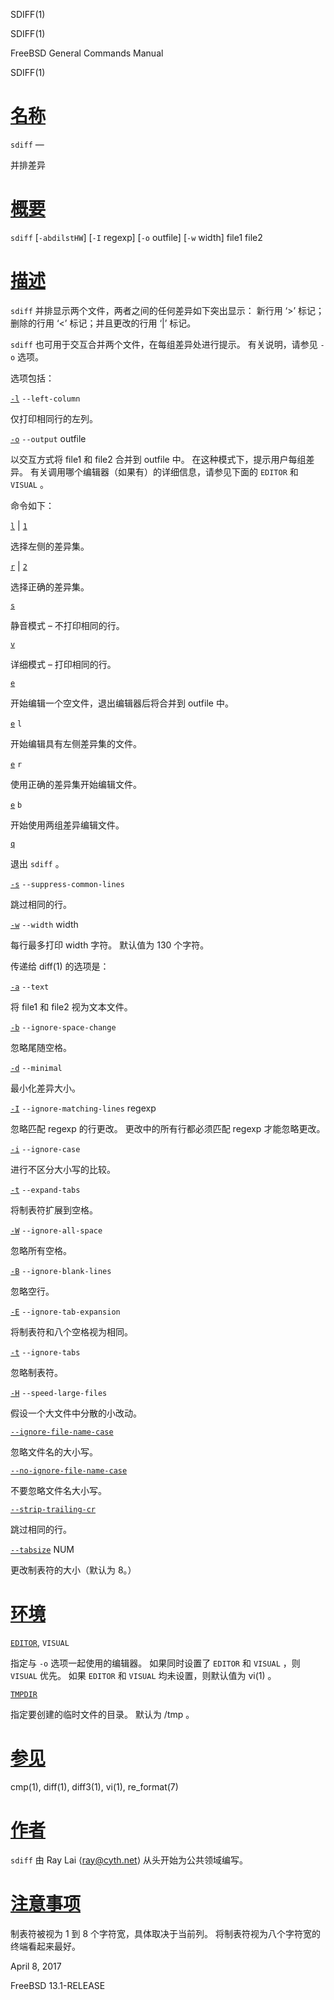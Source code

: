   SDIFF(1)  

SDIFF(1)

FreeBSD General Commands Manual

SDIFF(1)

[名称](#__u540D___u79F0_)
=======================

`sdiff` —

并排差异

[概要](#__u6982___u8981_)
=======================

`sdiff` \[`-abdilstHW`\] \[`-I` regexp\] \[`-o` outfile\] \[`-w` width\] file1 file2

[描述](#__u63CF___u8FF0_)
=======================

`sdiff` 并排显示两个文件，两者之间的任何差异如下突出显示： 新行用 ‘>’ 标记；删除的行用 ‘<’ 标记；并且更改的行用 ‘|’ 标记。

`sdiff` 也可用于交互合并两个文件，在每组差异处进行提示。 有关说明，请参见 `-o` 选项。

选项包括：

[`-l`](#l) `--left-column`

仅打印相同行的左列。

[`-o`](#o) `--output` outfile

以交互方式将 file1 和 file2 合并到 outfile 中。 在这种模式下，提示用户每组差异。 有关调用哪个编辑器（如果有）的详细信息，请参见下面的 `EDITOR` 和 `VISUAL` 。

命令如下：

[`l`](#l_2) | [`1`](#1)

选择左侧的差异集。

[`r`](#r) | [`2`](#2)

选择正确的差异集。

[`s`](#s)

静音模式 – 不打印相同的行。

[`v`](#v)

详细模式 – 打印相同的行。

[`e`](#e)

开始编辑一个空文件，退出编辑器后将合并到 outfile 中。

[`e`](#e_2) `l`

开始编辑具有左侧差异集的文件。

[`e`](#e_3) `r`

使用正确的差异集开始编辑文件。

[`e`](#e_4) `b`

开始使用两组差异编辑文件。

[`q`](#q)

退出 `sdiff` 。

[`-s`](#s_2) `--suppress-common-lines`

跳过相同的行。

[`-w`](#w) `--width` width

每行最多打印 width 字符。 默认值为 130 个字符。

传递给 diff(1) 的选项是：

[`-a`](#a) `--text`

将 file1 和 file2 视为文本文件。

[`-b`](#b) `--ignore-space-change`

忽略尾随空格。

[`-d`](#d) `--minimal`

最小化差异大小。

[`-I`](#I) `--ignore-matching-lines` regexp

忽略匹配 regexp 的行更改。 更改中的所有行都必须匹配 regexp 才能忽略更改。

[`-i`](#i) `--ignore-case`

进行不区分大小写的比较。

[`-t`](#t) `--expand-tabs`

将制表符扩展到空格。

[`-W`](#W) `--ignore-all-space`

忽略所有空格。

[`-B`](#B) `--ignore-blank-lines`

忽略空行。

[`-E`](#E) `--ignore-tab-expansion`

将制表符和八个空格视为相同。

[`-t`](#t_2) `--ignore-tabs`

忽略制表符。

[`-H`](#H) `--speed-large-files`

假设一个大文件中分散的小改动。

[`--ignore-file-name-case`](#-ignore-file-name-case)

忽略文件名的大小写。

[`--no-ignore-file-name-case`](#-no-ignore-file-name-case)

不要忽略文件名大小写。

[`--strip-trailing-cr`](#-strip-trailing-cr)

跳过相同的行。

[`--tabsize`](#-tabsize) NUM

更改制表符的大小（默认为 8。）

[环境](#__u73AF___u5883_)
=======================

[`EDITOR`](#EDITOR), `VISUAL`

指定与 `-o` 选项一起使用的编辑器。 如果同时设置了 `EDITOR` 和 `VISUAL` ，则 `VISUAL` 优先。 如果 `EDITOR` 和 `VISUAL` 均未设置，则默认值为 vi(1) 。

[`TMPDIR`](#TMPDIR)

指定要创建的临时文件的目录。 默认为 /tmp 。

[参见](#__u53C2___u89C1_)
=======================

cmp(1), diff(1), diff3(1), vi(1), re\_format(7)

[作者](#__u4F5C___u8005_)
=======================

`sdiff` 由 Ray Lai ⟨ray@cyth.net⟩ 从头开始为公共领域编写。

[注意事项](#__u6CE8___u610F___u4E8B___u9879_)
=========================================

制表符被视为 1 到 8 个字符宽，具体取决于当前列。 将制表符视为八个字符宽的终端看起来最好。

April 8, 2017

FreeBSD 13.1-RELEASE